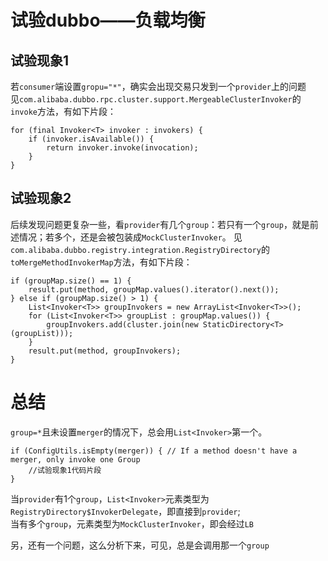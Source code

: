 # 试验dubbo——负载均衡

## 试验现象1

若```consumer```端设置```gropu="*"```，确实会出现交易只发到一个```provider```上的问题  
见```com.alibaba.dubbo.rpc.cluster.support.MergeableClusterInvoker```的```invoke```方法，有如下片段：
```
for (final Invoker<T> invoker : invokers) {
    if (invoker.isAvailable()) {
        return invoker.invoke(invocation);
    }
}
```

## 试验现象2

后续发现问题更复杂一些，看```provider```有几个```group```：若只有一个```group```，就是前述情况；若多个，还是会被包装成```MockClusterInvoker```。
见```com.alibaba.dubbo.registry.integration.RegistryDirectory```的```toMergeMethodInvokerMap```方法，有如下片段：
```
if (groupMap.size() == 1) {
    result.put(method, groupMap.values().iterator().next());
} else if (groupMap.size() > 1) {
    List<Invoker<T>> groupInvokers = new ArrayList<Invoker<T>>();
    for (List<Invoker<T>> groupList : groupMap.values()) {
        groupInvokers.add(cluster.join(new StaticDirectory<T>(groupList)));
    }
    result.put(method, groupInvokers);
}
```

# 总结

```group=*```且未设置```merger```的情况下，总会用```List<Invoker>```第一个。
```
if (ConfigUtils.isEmpty(merger)) { // If a method doesn't have a merger, only invoke one Group
    //试验现象1代码片段
}
```
当```provider```有1个```group```，```List<Invoker>```元素类型为```RegistryDirectory$InvokerDelegate```，即直接到```provider```;  
当有多个```group```，元素类型为```MockClusterInvoker```，即会经过```LB```

另，还有一个问题，这么分析下来，可见，总是会调用那一个```group```